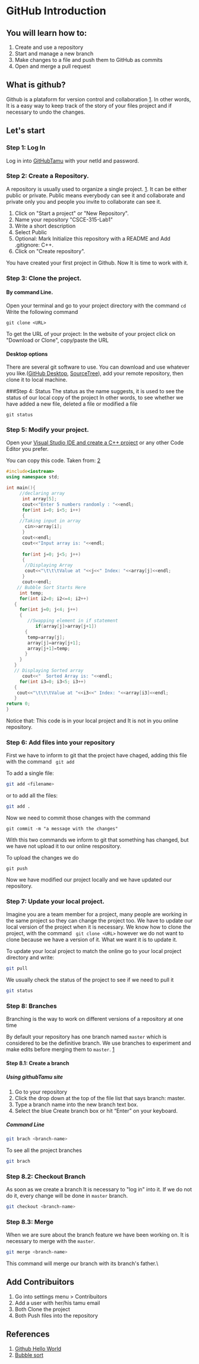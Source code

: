 # GitHub Introduction
## You will learn how to:
1. Create and use a repository
2. Start and manage a new branch
3. Make changes to a file and push them to GitHub as commits
4. Open and merge a pull request

## What is github?
Github is a plataform for version control and collaboration [1](https://guides.github.com/activities/hello-world/). In other words, It is a  easy way to keep track of the story of your files project and if necessary to undo the changes.

## Let's start
### Step 1: Log In
Log in into [GitHubTamu](https://github.tamu.edu/) with your netId and password.
### Step 2: Create a Repository.
A repository is usually used to organize a single project. [1](https://guides.github.com/activities/hello-world/). It can be either public or private. Public means everybody can see it and collaborate and private only you and people you invite to collaborate can see it.

1. Click on "Start a project" or "New Repository".
2. Name your repository "CSCE-315-Lab1"
3. Write a short description
4. Select Public
5. Optional: Mark Initialize this repository with a README and Add .gitignore: C++.
6. Click on "Create repository".

You have created your first project in Github. Now It is time to work with it.

### Step 3: Clone the project.
#### By command Line.
Open your terminal and go to your project directory with the command `cd`
Write the following command
```
git clone <URL>
```
To get the URL of your project: In the website of your project click on "Download or Clone", copy/paste the URL

#### Desktop options
There are several git software to use. You can download and use whatever you like.([GitHub Desktop](https://desktop.github.com/), [SourceTree](https://www.sourcetreeapp.com/)), add your remote repository, then clone it to local machine.

###Step 4: Status
The status as the name suggests, it is used to see the status of our local copy of the project
In other words, to see whether we have added a new file, deleted a file or modified a file
```
git status
```
### Step 5: Modify your project.
Open your [Visual Studio IDE and create a C++ project](https://msdn.microsoft.com/en-us/library/ms235629.aspx) or any other Code Editor you prefer.

You can copy this code. Taken from: [2](http://fahad-cprogramming.blogspot.com/2014/05/bubble-sort-in-c-code-example.html)
```c++
#include<iostream>
using namespace std;

int main(){
     //declaring array
      int array[5];
      cout<<"Enter 5 numbers randomly : "<<endl;
      for(int i=0; i<5; i++)
      {
     //Taking input in array  
       cin>>array[i];        
      }  
      cout<<endl; 
      cout<<"Input array is: "<<endl;
      
      for(int j=0; j<5; j++)
      {
       //Displaying Array 
       cout<<"\t\t\tValue at "<<j<<" Index: "<<array[j]<<endl;         
      }   
      cout<<endl;
    // Bubble Sort Starts Here
     int temp;
     for(int i2=0; i2<=4; i2++)
   {
     for(int j=0; j<4; j++)
     {
        //Swapping element in if statement    
           if(array[j]>array[j+1])
       {
        temp=array[j];
        array[j]=array[j+1];
        array[j+1]=temp;        
       }
     }         
   } 
   // Displaying Sorted array
      cout<<"  Sorted Array is: "<<endl;
     for(int i3=0; i3<5; i3++)
   {
    cout<<"\t\t\tValue at "<<i3<<" Index: "<<array[i3]<<endl;  
   }   
return 0;
}
```
Notice that: This code is in your local project and It is not in you online repository.

### Step 6: Add files into your repository
First we have to inform to git that the project have chaged, adding this file with the command ``` git add```

To add a single file:
```bash
git add <filename>
```
or to add all the files:
```bash
git add .
```

Now we need to commit those changes with the command 
```
git commit -m "a message with the changes"
```
With this two commands we inform to git that something has changed, but we have not upload it to our online respository.

To upload the changes we do

```
git push
```
Now we have modified our project locally and we have updated our repository.

### Step 7: Update your local project.
Imagine you are a team member for a project, many people are working in the same project so they can change the project too. We have to update our local version of the project when it is necessary. We know how to clone the project, with the command ``` git clone <URL>``` however we do not want to clone because we have a version of it. What we want it is to update it. 

To update your local project to match the online go to your local project directory and write:

```bash
git pull
```
We usually check the status of the project to see if we need to pull it 

```bash
git status
```

### Step 8: Branches
Branching is the way to work on different versions of a repository at one time 

By default your repository has one branch named ```master``` which is considered to be the definitive branch. We use branches to experiment and make edits before merging them to ```master```. [1](https://guides.github.com/activities/hello-world/)

#### Step 8.1: Create a branch
##### Using githubTamu site
1. Go to your repository
2. Click the drop down at the top of the file list that says branch: master.
3. Type a branch name into the new branch text box.
4. Select the blue Create branch box or hit “Enter” on your keyboard.

##### Command Line

```bash
git brach <branch-name>
```

To see all the project branches

```bash
git brach
```

### Step 8.2: Checkout Branch
As soon as we create a branch It is necessary to "log in" into it. If we do not do it, every change will be done in ```master``` branch.

```bash
git checkout <branch-name>
```

### Step 8.3: Merge

When we are sure about the branch feature we have been working on. It is necessary to merge with the ```master```.

```bash
git merge <branch-name>
```
This command will merge our branch with its branch's father.\

## Add Contribuitors
1. Go into settings menu > Contribuitors
2. Add a user with her/his tamu email
3. Both Clone the project
4. Both Push files into the repository

## References
1.  [Github Hello World](https://guides.github.com/activities/hello-world/) 
2.  [Bubble sort](http://fahad-cprogramming.blogspot.com/2014/05/bubble-sort-in-c-code-example.html)
















